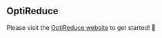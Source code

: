 ## OptiReduce

Please visit the [OptiReduce website](http://optireduce.github.io/) to get started! 🚀
